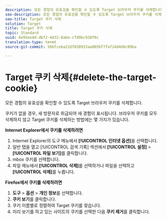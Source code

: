 ```yaml
---
description: 모든 경험의 유효성을 확인할 수 있도록 Target 브라우저 쿠키를 삭제합니다.
seo-description: 모든 경험의 유효성을 확인할 수 있도록 Target 브라우저 쿠키를 삭제합니다.
seo-title: Target 쿠키 삭제
solution: Target
title: Target 쿠키 삭제
topic: Standard
uuid: 6e95ee4d-dbf2-4432-8abe-cfd9bc928f0c
translation-type: tm+mt
source-git-commit: 56bfceba22df830933aa005bf7faf24d4d6c09ba

---
```



# Target 쿠키 삭제{#delete-the-target-cookie}

모든 경험의 유효성을 확인할 수 있도록 Target 브라우저 쿠키를 삭제합니다.

쿠키가 없을 경우, 새 방문자로 취급되어 새 경험이 표시됩니다. 브라우저 쿠키를 모두 삭제하지 않고 Target 쿠키를 삭제하는 방법에는 몇 가지가 있습니다.

**Internet Explorer에서 쿠키를 삭제하려면**

1. Internet Explorer의 도구 메뉴에서 **[!UICONTROL 인터넷 옵션]**&#x200B;을 선택합니다.
1. 일반 탭을 열고 [!UICONTROL 검색 기록] 섹션에서 **[!UICONTROL 설정]** &gt; **[!UICONTROL 파일 보기]**&#x200B;를 클릭합니다.
1. mbox 쿠키를 선택합니다.
1. 파일 메뉴에서 **[!UICONTROL 삭제]**&#x200B;를 선택하거나 파일을 선택하고 **[!UICONTROL 삭제]**&#x200B;를 누릅니다.

**Firefox에서 쿠키를 삭제하려면**

1. **도구** &gt; **옵션** &gt; **개인 정보**&#x200B;를 선택합니다.
1. **쿠키 보기**&#x200B;를 클릭합니다.
1. 쿠키 이름별로 정렬하여 Target 쿠키를 찾습니다.
1. 미리 보기를 하고 있는 사이트의 쿠키를 선택한 다음 **쿠키 제거**&#x200B;를 클릭합니다.

